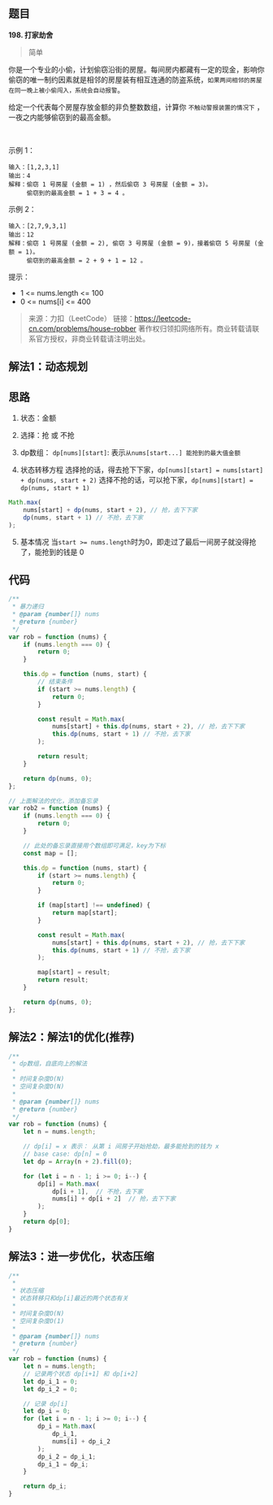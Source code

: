 ## 题目
**198. 打家劫舍**
>简单

你是一个专业的小偷，计划偷窃沿街的房屋。每间房内都藏有一定的现金，影响你偷窃的唯一制约因素就是相邻的房屋装有相互连通的防盗系统，`如果两间相邻的房屋在同一晚上被小偷闯入，系统会自动报警`。

给定一个代表每个房屋存放金额的非负整数数组，计算你 `不触动警报装置的情况下` ，一夜之内能够偷窃到的最高金额。

 

示例 1：
```
输入：[1,2,3,1]
输出：4
解释：偷窃 1 号房屋 (金额 = 1) ，然后偷窃 3 号房屋 (金额 = 3)。
     偷窃到的最高金额 = 1 + 3 = 4 。
```
示例 2：
```
输入：[2,7,9,3,1]
输出：12
解释：偷窃 1 号房屋 (金额 = 2), 偷窃 3 号房屋 (金额 = 9)，接着偷窃 5 号房屋 (金额 = 1)。
     偷窃到的最高金额 = 2 + 9 + 1 = 12 。
```

提示：

* 1 <= nums.length <= 100
* 0 <= nums[i] <= 400


>来源：力扣（LeetCode）
链接：https://leetcode-cn.com/problems/house-robber
著作权归领扣网络所有。商业转载请联系官方授权，非商业转载请注明出处。

## 解法1：动态规划
## 思路
1. 状态：金额
2. 选择：抢 或 不抢
3. dp数组：
`dp[nums][start]`: 表示`从nums[start...] 能抢到的最⼤值金额`

4. 状态转移方程
选择抢的话，得去抢下下家，`dp[nums][start] = nums[start] + dp(nums, start + 2)`
选择不抢的话，可以抢下家，`dp[nums][start] = dp(nums, start + 1)`
```javascript
Math.max(
    nums[start] + dp(nums, start + 2), // 抢，去下下家
    dp(nums, start + 1) // 不抢，去下家
);
```
5. 基本情况
当`start >= nums.length`时为0，即走过了最后一间房子就没得抢了，能抢到的钱是 0

## 代码
```javascript
/**
 * 暴力递归
 * @param {number[]} nums
 * @return {number}
 */
var rob = function (nums) {
    if (nums.length === 0) {
        return 0;
    }

    this.dp = function (nums, start) {
        // 结束条件
        if (start >= nums.length) {
            return 0;
        }

        const result = Math.max(
            nums[start] + this.dp(nums, start + 2), // 抢，去下下家
            this.dp(nums, start + 1) // 不抢，去下家
        );

        return result;
    }

    return dp(nums, 0);
};
```
```javascript
// 上面解法的优化，添加备忘录
var rob2 = function (nums) {
    if (nums.length === 0) {
        return 0;
    }

    // 此处的备忘录直接用个数组即可满足，key为下标
    const map = [];

    this.dp = function (nums, start) {
        if (start >= nums.length) {
            return 0;
        }

        if (map[start] !== undefined) {
            return map[start];
        }

        const result = Math.max(
            nums[start] + this.dp(nums, start + 2), // 抢，去下下家
            this.dp(nums, start + 1) // 不抢，去下家
        );

        map[start] = result;
        return result;
    }

    return dp(nums, 0);
};

```
## 解法2：解法1的优化(推荐)
```javascript
/**
 * dp数组，自底向上的解法
 * 
 * 时间复杂度O(N)
 * 空间复杂度O(N)
 * 
 * @param {number[]} nums
 * @return {number}
 */
var rob = function (nums) {
    let n = nums.length;

    // dp[i] = x 表⽰： 从第 i 间房⼦开始抢劫，最多能抢到的钱为 x
    // base case: dp[n] = 0 
    let dp = Array(n + 2).fill(0);

    for (let i = n - 1; i >= 0; i--) {
        dp[i] = Math.max(
            dp[i + 1],  // 不抢，去下家
            nums[i] + dp[i + 2]  // 抢，去下下家
        );
    }
    return dp[0];
}
```
## 解法3：进一步优化，状态压缩

```javascript
/**
 * 
 * 状态压缩
 * 状态转移只和dp[i]最近的两个状态有关
 * 
 * 时间复杂度O(N)
 * 空间复杂度O(1)
 * 
 * @param {number[]} nums
 * @return {number}
 */
var rob = function (nums) {
    let n = nums.length;
    // 记录两个状态 dp[i+1] 和 dp[i+2] 
    let dp_i_1 = 0;
    let dp_i_2 = 0;

    // 记录 dp[i]
    let dp_i = 0;
    for (let i = n - 1; i >= 0; i--) {
        dp_i = Math.max(
            dp_i_1, 
            nums[i] + dp_i_2
        );
        dp_i_2 = dp_i_1;
        dp_i_1 = dp_i;
    }

    return dp_i;
}
```

